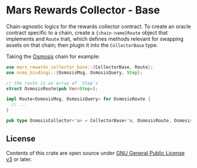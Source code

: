 # Mars Rewards Collector - Base

Chain-agnostic logics for the rewards collector contract. To create an oracle contract specific to a chain, create a `{chain-name}Route` object that implements and `Route` trait, which defines methods relevant for swapping assets on that chain; then plugin it into the `CollectorBase` type.

Taking the [Osmosis](https://github.com/osmosis-labs/osmosis) chain for example:

```rust
use mars_rewards_collector_base::{CollectorBase, Route};
use osmo_bindings::{OsmosisMsg, OsmosisQuery, Step};

// the route is an array of `Step`s
struct OsmosisRoute(pub Vec<Step>);

impl Route<OsmosisMsg, OsmosisQuery> for OsmosisRoute {
  // ...
}

pub type OsmosisCollector<'a> = CollectorBase<'a, OsmosisRoute, OsmosisMsg, OsmosisQuery>;
```

## License

Contents of this crate are open source under [GNU General Public License v3](../../../LICENSE) or later.
